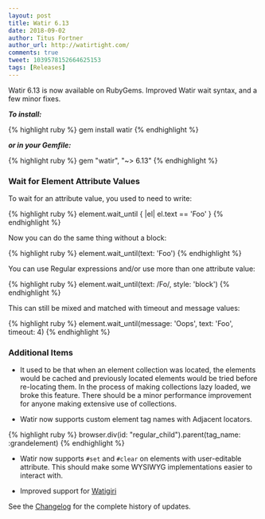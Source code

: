 ```yaml
---
layout: post
title: Watir 6.13
date: 2018-09-02
author: Titus Fortner
author_url: http://watirtight.com/
comments: true
tweet: 1039578152664625153
tags: [Releases]
---
```


Watir 6.13 is now available on RubyGems. Improved Watir wait syntax, and a few minor fixes.
<!--more-->

***To install:***

{% highlight ruby %}
gem install watir
{% endhighlight %}

***or in your Gemfile:*** 

{% highlight ruby %}
gem "watir", "~> 6.13"
{% endhighlight %}
<p></p>

### Wait for Element Attribute Values

To wait for an attribute value, you used to need to write:

{% highlight ruby %}
element.wait_until { |el| el.text == 'Foo' }
{% endhighlight %}

Now you can do the same thing without a block:

{% highlight ruby %}
element.wait_until(text: 'Foo')
{% endhighlight %}

You can use Regular expressions and/or use more than one attribute value:

{% highlight ruby %}
element.wait_until(text: /Fo/, style: 'block')
{% endhighlight %}


This can still be mixed and matched with timeout and message values:

{% highlight ruby %}
element.wait_until(message: 'Oops', text: 'Foo', timeout: 4)
{% endhighlight %}


### Additional Items

* It used to be that when an element collection was located, the elements would be cached and previously
located elements would be tried before re-locating them. In the process of making collections lazy
loaded, we broke this feature. There should be a minor performance improvement for anyone making extensive
use of collections.

* Watir now supports custom element tag names with Adjacent locators.

{% highlight ruby %}
browser.div(id: "regular_child").parent(tag_name: :grandelement)
{% endhighlight %}

* Watir now supports `#set` and `#clear` on elements with user-editable attribute. This should make 
some WYSIWYG implementations easier to interact with.

* Improved support for [Watigiri](https://github.com/titusfortner/watigiri/)

See the [Changelog](https://github.com/watir/watir/blob/master/CHANGES.md) 
for the complete history of updates.